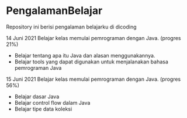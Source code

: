 # PengalamanBelajar
Repository ini berisi pengalaman belajarku di dicoding

14 Juni 2021 
Belajar kelas memulai pemrograman dengan Java. (progres 21%)
  * Belajar tentang apa itu Java dan alasan menggunakannya.
  * Belajar tools yang dapat digunakan untuk menjalanakan bahasa pemrograman Java

15 Juni 2021
Belajar kelas memulai pemrograman dengan Java. (progres 56%)
 * Belajar dasar Java
 * Belajar control flow dalam Java
 * Belajar tipe data koleksi
